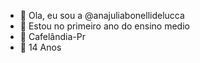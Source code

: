 - 👋 Ola, eu sou a @anajuliabonellidelucca
- 👀 Estou no primeiro ano do ensino medio
- 🌱 Cafelândia-Pr
- 💞️ 14 Anos

<!---
anajuliabonellidelucca/anajuliabonellidelucca is a ✨ special ✨ repository because its `README.md` (this file) appears on your GitHub profile.
You can click the Preview link to take a look at your changes.
--->
